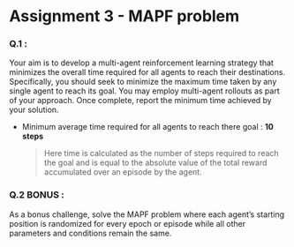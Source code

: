 # Assignment 3 - MAPF problem

### Q.1 :
Your aim is to develop a multi-agent reinforcement learning strategy that minimizes the overall
time required for all agents to reach their destinations. Specifically, you should seek to minimize
the maximum time taken by any single agent to reach its goal. You may employ multi-agent
rollouts as part of your approach. Once complete, report the minimum time achieved by your
solution.

- Minimum average time required for all agents to reach there goal : **10 steps** 
  >Here time is calculated as the number of steps required to reach the goal and is equal to the absolute value of the total reward accumulated over an episode by the agent.



### Q.2 BONUS : 
As a bonus challenge, solve the MAPF problem where each agent’s starting position is
randomized for every epoch or episode while all other parameters and conditions remain the
same.

